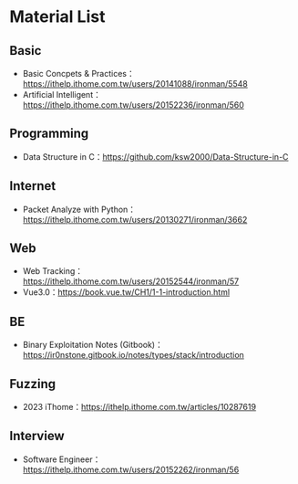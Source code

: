 # Material List

## Basic
* Basic Concpets & Practices：https://ithelp.ithome.com.tw/users/20141088/ironman/5548
* Artificial Intelligent：https://ithelp.ithome.com.tw/users/20152236/ironman/560

## Programming
* Data Structure in C：https://github.com/ksw2000/Data-Structure-in-C

## Internet
* Packet Analyze with Python：https://ithelp.ithome.com.tw/users/20130271/ironman/3662

## Web
* Web Tracking：https://ithelp.ithome.com.tw/users/20152544/ironman/57
* Vue3.0：https://book.vue.tw/CH1/1-1-introduction.html


## BE
* Binary Exploitation Notes (Gitbook)：https://ir0nstone.gitbook.io/notes/types/stack/introduction


## Fuzzing
* 2023 iThome：https://ithelp.ithome.com.tw/articles/10287619

## Interview
* Software Engineer：https://ithelp.ithome.com.tw/users/20152262/ironman/56

